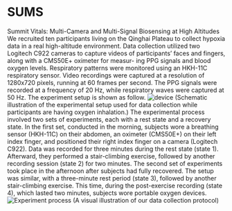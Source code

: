 # SUMS
Summit Vitals: Multi-Camera and Multi-Signal Biosensing at High Altitudes
We recruited ten participants living on the Qinghai Plateau to collect hypoxia data in a real high-altitude environment. Data collection utilized two Logitech C922 cameras to capture videos of participants’ faces and fingers, along with a CMS50E+ oximeter for measur- ing PPG signals and blood oxygen levels. Respiratory patterns were monitored using an HKH-11C respiratory sensor. Video recordings were captured at a resolution of 1280x720 pixels, running at 60 frames per second. The PPG signals were recorded at a frequency of 20 Hz, while respiratory waves were captured at 50 Hz. The experiment setup is shown as follow.
![device](https://github.com/user-attachments/assets/061bf60a-a9a3-498e-9f26-cf21e460b5b1)
(Schematic illustration of the experimental setup used for data collection while participants are having oxygen inhalation.)
The experimental process involved two sets of experiments, each with a rest state and a recovery state. In the first set, conducted in the morning, subjects wore a breathing sensor (HKH-11C) on their abdomen, an oximeter (CMS50E+) on their left index finger, and positioned their right index finger on a camera (Logitech C922). Data was recorded for three minutes during the rest state (state 1). Afterward, they performed a stair-climbing exercise, followed by another recording session (state 2) for two minutes.
The second set of experiments took place in the afternoon after subjects had fully recovered. The setup was similar, with a three-minute rest period (state 3), followed by another stair-climbing exercise. This time, during the post-exercise recording (state 4), which lasted two minutes, subjects wore portable oxygen devices.
![Experiment process](https://github.com/user-attachments/assets/bc32a475-d392-4734-8784-f101b0536976)
(A visual illustration of our data collection protocol)

